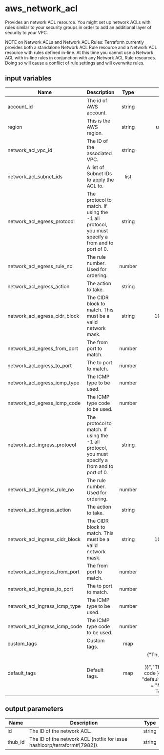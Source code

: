# aws_network_acl

Provides an network ACL resource. You might set up network ACLs with rules similar to your security groups in order to add an additional layer of security to your VPC.

NOTE on Network ACLs and Network ACL Rules: Terraform currently provides both a standalone Network ACL Rule resource and a Network ACL resource with rules defined in-line. At this time you cannot use a Network ACL with in-line rules in conjunction with any Network ACL Rule resources. Doing so will cause a conflict of rule settings and will overwrite rules.

## input variables

| Name | Description | Type | Default | Required |
|------|-------------|:----:|:-----:|:-----:|
|account_id|The id of AWS account.|string||Yes|
|region|This is the AWS region.|string|us-east-1|Yes|
|network_acl_vpc_id|The ID of the associated VPC.|string||Yes|
|network_acl_subnet_ids|A list of Subnet IDs to apply the ACL to.|list||Yes|
|network_acl_egress_protocol|The protocol to match. If using the -1 all protocol, you must specify a from and to port of 0.|string|tcp|No|
|network_acl_egress_rule_no|The rule number. Used for ordering.|number|200|No|
|network_acl_egress_action|The action to take.|string|allow|No|
|network_acl_egress_cidr_block|The CIDR block to match. This must be a valid network mask.|string|10.3.0.0/18|No|
|network_acl_egress_from_port|The from port to match.|number|443|No|
|network_acl_egress_to_port|The to port to match.|number|443|No|
|network_acl_egress_icmp_type|The ICMP type to be used.|number|0|No|
|network_acl_egress_icmp_code|The ICMP type code to be used.|number|0|No|
|network_acl_ingress_protocol|The protocol to match. If using the -1 all protocol, you must specify a from and to port of 0.|string|tcp|No|
|network_acl_ingress_rule_no|The rule number. Used for ordering.|number|100|No|
|network_acl_ingress_action|The action to take.|string|allow|No|
|network_acl_ingress_cidr_block|The CIDR block to match. This must be a valid network mask.|string|10.3.0.0/18|No|
|network_acl_ingress_from_port|The from port to match.|number|80|No|
|network_acl_ingress_to_port|The to port to match.|number|80|No|
|network_acl_ingress_icmp_type|The ICMP type to be used.|number|0|No|
|network_acl_ingress_icmp_code|The ICMP type code to be used.|number|0|No|
|custom_tags|Custom tags.|map||No|
|default_tags|Default tags.|map|{"ThubName"= "{{ name }}","ThubCode"= "{{ code }}","ThubEnv"= "default","Description" = "Managed by TerraHub"}|No|

## output parameters

| Name | Description | Type |
|------|-------------|:----:|
|id|The ID of the network ACL.|string|
|thub_id|The ID of the network ACL (hotfix for issue hashicorp/terraform#[7982]).|string|